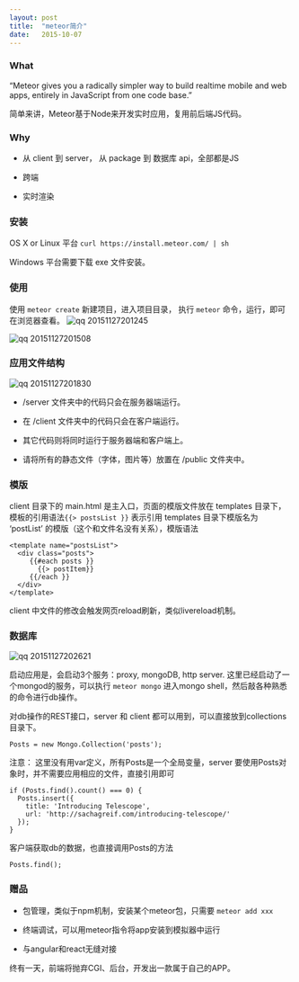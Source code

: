 ```yaml
---
layout: post
title:  "meteor简介"
date:   2015-10-07 
---
```


### What
“Meteor gives you a radically simpler way to build realtime mobile and web apps, entirely in JavaScript from one code base.”

简单来讲，Meteor基于Node来开发实时应用，复用前后端JS代码。

### Why

+ 从 client 到 server， 从 package 到 数据库 api，全部都是JS

+ 跨端

+ 实时渲染

### 安装
OS X or Linux 平台
`curl https://install.meteor.com/ | sh`

Windows 平台需要下载 exe 文件安装。

### 使用
使用 `meteor create` 新建项目，进入项目目录， 执行 `meteor` 命令，运行，即可在浏览器查看。
![qq 20151127201245](https://cloud.githubusercontent.com/assets/3880323/11441060/3d13a72a-9543-11e5-91a7-04e4f5ee56b9.png)

![qq 20151127201508](https://cloud.githubusercontent.com/assets/3880323/11441097/99b48e22-9543-11e5-8b22-c2c00d9361aa.png)

### 应用文件结构
![qq 20151127201830](https://cloud.githubusercontent.com/assets/3880323/11441141/0d1f0806-9544-11e5-88b4-b20b3aa0ac0b.png)

+  /server 文件夹中的代码只会在服务器端运行。

+ 在 /client 文件夹中的代码只会在客户端运行。

+ 其它代码则将同时运行于服务器端和客户端上。

+ 请将所有的静态文件（字体，图片等）放置在 /public 文件夹中。

### 模版
client 目录下的 main.html 是主入口，页面的模版文件放在 templates 目录下，模板的引用语法`{{> postsList }}`
表示引用 templates 目录下模版名为 ‘postList’ 的模版（这个和文件名没有关系），模版语法

```
<template name="postsList">
  <div class="posts">
     {{#each posts }}
       {{> postItem}}
     {{/each }}
  </div>
</template>
```

client 中文件的修改会触发网页reload刷新，类似livereload机制。

### 数据库
![qq 20151127202621](https://cloud.githubusercontent.com/assets/3880323/11441232/2329edb8-9545-11e5-9328-47f3e0b6e73b.png)

启动应用是，会启动3个服务：proxy, mongoDB, http server.
这里已经启动了一个mongod的服务，可以执行 `meteor mongo`  进入mongo shell，然后敲各种熟悉的命令进行db操作。

对db操作的REST接口，server 和 client 都可以用到，可以直接放到collections目录下。

`Posts = new Mongo.Collection('posts');`

注意： 这里没有用var定义，所有Posts是一个全局变量，server 要使用Posts对象时，并不需要应用相应的文件，直接引用即可

```
if (Posts.find().count() === 0) {
  Posts.insert({
    title: 'Introducing Telescope',
    url: 'http://sachagreif.com/introducing-telescope/'
  });
}
```

客户端获取db的数据，也直接调用Posts的方法

```
Posts.find();
```

### 赠品
+ 包管理，类似于npm机制，安装某个meteor包，只需要 `meteor add xxx`

+ 终端调试，可以用meteor指令将app安装到模拟器中运行

+ 与angular和react无缝对接

终有一天，前端将抛弃CGI、后台，开发出一款属于自己的APP。
